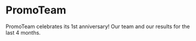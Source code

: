 # PromoTeam
PromoTeam celebrates its 1st anniversary! Our team and our results for the last 4 months.
